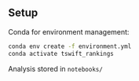 ## Setup
Conda for environment management:
```bash
conda env create -f environment.yml
conda activate tswift_rankings
```

Analysis stored in `notebooks/`